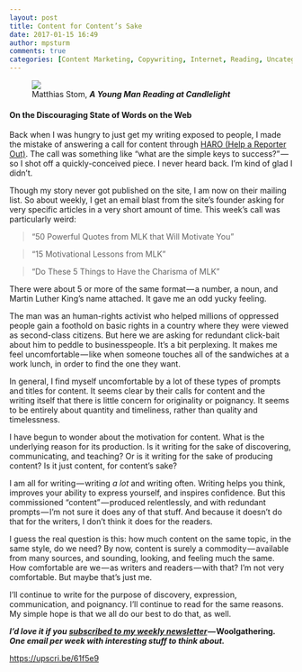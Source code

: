 ```yaml
---
layout: post
title: Content for Content’s Sake
date: 2017-01-15 16:49
author: mpsturm
comments: true
categories: [Content Marketing, Copywriting, Internet, Reading, Uncategorized, Writing]
---
```



<figure class="wp-caption">

<img src="https://mikesturmblog.files.wordpress.com/2017/01/f86ff-1j7tnwhdyizjwcnla-b9lqw.png">

<figcaption class="wp-caption-text">Matthias Stom, <strong><em>A Young Man Reading at Candlelight</em></strong></figcaption></figure><h4>On the Discouraging State of Words on the Web</h4>
<p>Back when I was hungry to just get my writing exposed to people, I made the mistake of answering a call for content through <a href="https://www.helpareporter.com/" target="_blank">HARO (Help a Reporter Out)</a>. The call was something like “what are the simple keys to success?” — so I shot off a quickly-conceived piece. I never heard back. I’m kind of glad I didn’t.</p>
<p>Though my story never got published on the site, I am now on their mailing list. So about weekly, I get an email blast from the site’s founder asking for very specific articles in a very short amount of time. This week’s call was particularly weird:</p>
<blockquote>“50 Powerful Quotes from MLK that Will Motivate You”</blockquote>
<blockquote>“15 Motivational Lessons from MLK”</blockquote>
<blockquote>“Do These 5 Things to Have the Charisma of MLK”</blockquote>
<p>There were about 5 or more of the same format — a number, a noun, and Martin Luther King’s name attached. It gave me an odd yucky feeling.</p>
<p>The man was an human-rights activist who helped millions of oppressed people gain a foothold on basic rights in a country where they were viewed as second-class citizens. But here we are asking for redundant click-bait about him to peddle to businesspeople. It’s a bit perplexing. It makes me feel uncomfortable — like when someone touches all of the sandwiches at a work lunch, in order to find the one they want.</p>
<p>In general, I find myself uncomfortable by a lot of these types of prompts and titles for content. It seems clear by their calls for content and the writing itself that there is little concern for originality or poignancy. It seems to be entirely about quantity and timeliness, rather than quality and timelessness.</p>
<p>I have begun to wonder about the motivation for content. What is the underlying reason for its production. Is it writing for the sake of discovering, communicating, and teaching? Or is it writing for the sake of producing content? Is it just content, for content’s sake?</p>
<p>I am all for writing — writing <em>a lot</em> and writing often. Writing helps you think, improves your ability to express yourself, and inspires confidence. But this commissioned “content” — produced relentlessly, and with redundant prompts — I’m not sure it does any of that stuff. And because it doesn’t do that for the writers, I don’t think it does for the readers.</p>
<p>I guess the real question is this: how much content on the same topic, in the same style, do we need? By now, content is surely a commodity — available from many sources, and sounding, looking, and feeling much the same. How comfortable are we — as writers and readers — with that? I’m not very comfortable. But maybe that’s just me.</p>
<p>I’ll continue to write for the purpose of discovery, expression, communication, and poignancy. I’ll continue to read for the same reasons. My simple hope is that we all do our best to do that, as well.</p>
<p><strong><em>I’d love it if you </em></strong><a href="http://tinyletter.com/mike_sturm" target="_blank"><strong><em>subscribed to my weekly newsletter</em></strong></a><strong><em> — </em>Woolgathering<em>. One email per week with interesting stuff to think about.</em></strong></p>
<a href="https://upscri.be/61f5e9">https://upscri.be/61f5e9</a>

